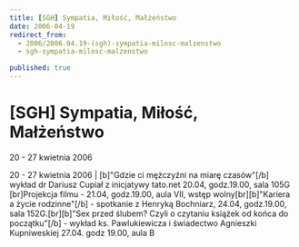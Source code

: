 ```yaml
---
title: [SGH] Sympatia, Miłość, Małżeństwo
date: 2006-04-19
redirect_from: 
  - 2006/2006.04.19-(sgh)-sympatia-milosc-malzenstwo
  - sgh-sympatia-milosc-malzenstwo

published: true
---
```




# [SGH] Sympatia, Miłość, Małżeństwo

<time>20 - 27 kwietnia 2006</time>

20 - 27 kwietnia 2006 | [b]"Gdzie ci mężczyźni na miarę czasów"[/b] wykład dr Dariusz Cupiał z inicjatywy tato.net 20.04, godz.19.00, sala 105G [br]Projekcja filmu - 21.04, godz.19.00, aula VII, wstęp wolny[br][b]"Kariera a życie rodzinne"[/b] - spotkanie z Henryką Bochniarz, 24.04, godz.19.00, sala 152G.[br][b]"Sex przed ślubem? Czyli o czytaniu książek od końca do początku"[/b] - wykład ks. Pawlukiewicza i świadectwo Agnieszki Kupniweskiej 27.04. godz 19.00, aula B

<!--CONTENT FROM OLD SERVER (jos before 2013): 20 - 27 kwietnia 2006 | [b]"Gdzie ci mężczyźni na miarę czasów"[/b] wykład dr Dariusz Cupiał z inicjatywy tato.net 20.04, godz.19.00, sala 105G [br]Projekcja filmu - 21.04, godz.19.00, aula VII, wstęp wolny[br][b]"Kariera a życie rodzinne"[/b] - spotkanie z Henryką Bochniarz, 24.04, godz.19.00, sala 152G.[br][b]"Sex przed ślubem? Czyli o czytaniu książek od końca do początku"[/b] - wykład ks. Pawlukiewicza i świadectwo Agnieszki Kupniweskiej 27.04. godz 19.00, aula B
-->

<!--{{json:{"created_date":"2006-04-19 18:51:43","publish_down":"0000-00-00 00:00:00","id":"342"}}}-->